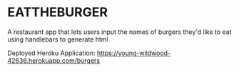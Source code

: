 # EATTHEBURGER
A restaurant app that lets users input the names of burgers they'd like to eat using handlebars to generate html

Deployed Heroku Application: https://young-wildwood-42636.herokuapp.com/burgers